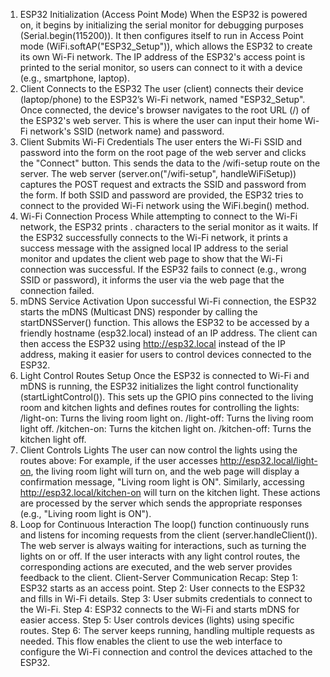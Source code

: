 1. ESP32 Initialization (Access Point Mode)
When the ESP32 is powered on, it begins by initializing the serial monitor for debugging purposes (Serial.begin(115200)).
It then configures itself to run in Access Point mode (WiFi.softAP("ESP32_Setup")), which allows the ESP32 to create its own Wi-Fi network.
The IP address of the ESP32's access point is printed to the serial monitor, so users can connect to it with a device (e.g., smartphone, laptop).
2. Client Connects to the ESP32
The user (client) connects their device (laptop/phone) to the ESP32’s Wi-Fi network, named "ESP32_Setup".
Once connected, the device's browser navigates to the root URL (/) of the ESP32's web server. This is where the user can input their home Wi-Fi network's SSID (network name) and password.
3. Client Submits Wi-Fi Credentials
The user enters the Wi-Fi SSID and password into the form on the root page of the web server and clicks the "Connect" button. This sends the data to the /wifi-setup route on the server.
The web server (server.on("/wifi-setup", handleWiFiSetup)) captures the POST request and extracts the SSID and password from the form.
If both SSID and password are provided, the ESP32 tries to connect to the provided Wi-Fi network using the WiFi.begin() method.
4. Wi-Fi Connection Process
While attempting to connect to the Wi-Fi network, the ESP32 prints . characters to the serial monitor as it waits.
If the ESP32 successfully connects to the Wi-Fi network, it prints a success message with the assigned local IP address to the serial monitor and updates the client web page to show that the Wi-Fi connection was successful.
If the ESP32 fails to connect (e.g., wrong SSID or password), it informs the user via the web page that the connection failed.
5. mDNS Service Activation
Upon successful Wi-Fi connection, the ESP32 starts the mDNS (Multicast DNS) responder by calling the startDNSServer() function. This allows the ESP32 to be accessed by a friendly hostname (esp32.local) instead of an IP address.
The client can then access the ESP32 using http://esp32.local instead of the IP address, making it easier for users to control devices connected to the ESP32.
6. Light Control Routes Setup
Once the ESP32 is connected to Wi-Fi and mDNS is running, the ESP32 initializes the light control functionality (startLightControl()). This sets up the GPIO pins connected to the living room and kitchen lights and defines routes for controlling the lights:
/light-on: Turns the living room light on.
/light-off: Turns the living room light off.
/kitchen-on: Turns the kitchen light on.
/kitchen-off: Turns the kitchen light off.
7. Client Controls Lights
The user can now control the lights using the routes above:
For example, if the user accesses http://esp32.local/light-on, the living room light will turn on, and the web page will display a confirmation message, "Living room light is ON".
Similarly, accessing http://esp32.local/kitchen-on will turn on the kitchen light.
These actions are processed by the server which sends the appropriate responses (e.g., "Living room light is ON").
8. Loop for Continuous Interaction
The loop() function continuously runs and listens for incoming requests from the client (server.handleClient()). The web server is always waiting for interactions, such as turning the lights on or off.
If the user interacts with any light control routes, the corresponding actions are executed, and the web server provides feedback to the client.
Client-Server Communication Recap:
Step 1: ESP32 starts as an access point.
Step 2: User connects to the ESP32 and fills in Wi-Fi details.
Step 3: User submits credentials to connect to the Wi-Fi.
Step 4: ESP32 connects to the Wi-Fi and starts mDNS for easier access.
Step 5: User controls devices (lights) using specific routes.
Step 6: The server keeps running, handling multiple requests as needed.
This flow enables the client to use the web interface to configure the Wi-Fi connection and control the devices attached to the ESP32.
